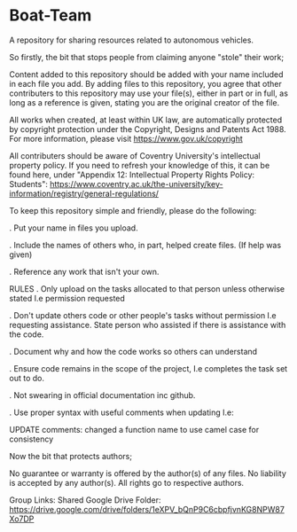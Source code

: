 # Boat-Team
A repository for sharing resources related to autonomous vehicles.

So firstly, the bit that stops people from claiming anyone "stole" their work;

Content added to this repository should be added with your name included in each file you add. By adding files to this repository, you agree that other contributers to this repository may use your file(s), either in part or in full, as long as a reference is given, stating you are the original creator of the file.

All works when created, at least within UK law, are automatically protected by copyright protection under the Copyright, Designs and Patents Act 1988. For more information, please visit https://www.gov.uk/copyright

All contributers should be aware of Coventry University's intellectual property policy. If you need to refresh your knowledge of this, it can be found here, under "Appendix 12: Intellectual Property Rights Policy: Students": https://www.coventry.ac.uk/the-university/key-information/registry/general-regulations/

To keep this repository simple and friendly, please do the following:

. Put your name in files you upload.

. Include the names of others who, in part, helped create files. (If help was given)

. Reference any work that isn't your own.

RULES
. Only upload on the tasks allocated to that person unless otherwise stated I.e permission requested

. Don't update others code or other people's tasks without permission I.e requesting assistance. State person who assisted if there is assistance with the code.

. Document why and how the code works so others can understand

. Ensure code remains in the scope of the project, I.e completes the task set out to do.

. Not swearing in official documentation inc github.

. Use proper syntax with useful comments when updating I.e:

UPDATE comments: changed a function name to use camel case for consistency

Now the bit that protects authors;

No guarantee or warranty is offered by the author(s) of any files. No liability is accepted by any author(s). All rights go to respective authors.

Group Links: Shared Google Drive Folder: https://drive.google.com/drive/folders/1eXPV_bQnP9C6cbpfjvnKG8NPW87Xo7DP
